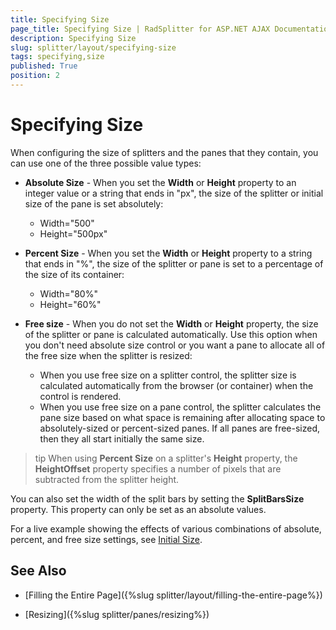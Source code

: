 ```yaml
---
title: Specifying Size
page_title: Specifying Size | RadSplitter for ASP.NET AJAX Documentation
description: Specifying Size
slug: splitter/layout/specifying-size
tags: specifying,size
published: True
position: 2
---
```


# Specifying Size

When configuring the size of splitters and the panes that they contain, you can use one of the three possible value types:

* **Absolute Size** - When you set the **Width** or **Height** property to an integer value or a string that ends in "px", the size of the splitter or initial size of the pane is set absolutely:
	* Width="500"
	* Height="500px"

* **Percent Size** - When you set the **Width** or **Height** property to a string that ends in "%", the size of the splitter or pane is set to a percentage of the size of its container:
	* Width="80%"
	* Height="60%"

* **Free size** - When you do not set the **Width** or **Height** property, the size of the splitter or pane is calculated automatically. Use this option when you don't need absolute size control or you want a pane to allocate all of the free size when the splitter is resized:
	* When you use free size on a splitter control, the splitter size is calculated automatically from the browser (or container) when the control is rendered.
	* When you use free size on a pane control, the splitter calculates the pane size based on what space is remaining after allocating space to absolutely-sized or percent-sized panes. If all panes are free-sized, then they all start initially the same size.

>tip When using **Percent Size** on a splitter's **Height** property, the **HeightOffset** property specifies a number of pixels that are subtracted from the splitter height.


You can also set the width of the split bars by setting the **SplitBarsSize** property. This property can only be set as an absolute values.

For a live example showing the effects of various combinations of absolute, percent, and free size settings, see [Initial Size](http://demos.telerik.com/aspnet-ajax/Splitter/Examples/InitialSize/DefaultCS.aspx).

## See Also

 * [Filling the Entire Page]({%slug splitter/layout/filling-the-entire-page%})

 * [Resizing]({%slug splitter/panes/resizing%})
